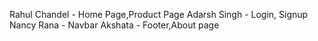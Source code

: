 Rahul Chandel - Home Page,Product Page
Adarsh Singh - Login, Signup
Nancy Rana - Navbar
Akshata - Footer,About page


